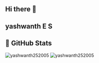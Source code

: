 ## Hi there 👋

<!--
**yashwanth252005/yashwanth252005** is a ✨ _special_ ✨ repository because its `README.md` (this file) appears on your GitHub profile.
re are some ideas to get you started:

- 🔭 I’m currently working on ...
- 🌱 I’m currently learning ...
- 👯 I’m looking to collaborate on ...
- 🤔 I’m looking for help with ...
- 💬 Ask me about ...
- 📫 How to reach me: ...
- 😄 Pronouns: ...
- ⚡ Fun fact: ...
-->
## yashwanth E S

## 🚀 GitHub Stats

<img src="https://github-readme-stats.vercel.app/api?username=yashwanth252005&show_icons=true&locale=en" alt="yashwanth252005" />

<img src="https://github-readme-streak-stats.herokuapp.com?user=yashwanth252005" alt="yashwanth252005" />

